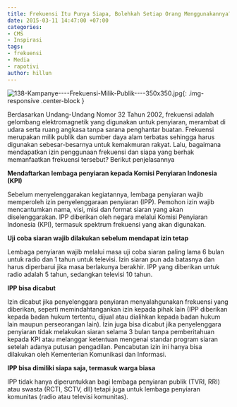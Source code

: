 ```yaml
---
title: Frekuensi Itu Punya Siapa, Bolehkah Setiap Orang Menggunakannya?
date: 2015-03-11 14:47:00 +07:00
categories:
- CMS
- Inspirasi
tags:
- frekuensi
- Media
- rapotivi
author: hillun
---
```


![138-Kampanye----Frekuensi-Milik-Publik----350x350.jpg](/uploads/138-Kampanye----Frekuensi-Milik-Publik----350x350.jpg){: .img-responsive .center-block }

Berdasarkan Undang-Undang Nomor 32 Tahun 2002, frekuensi adalah gelombang elektromagnetik yang digunakan untuk penyiaran, merambat di udara serta ruang angkasa tanpa sarana penghantar buatan. Frekuensi merupakan milik publik dan sumber daya alam terbatas sehingga harus digunakan sebesar-besarnya untuk kemakmuran rakyat. Lalu, bagaimana mendapatkan izin penggunaan frekuensi dan siapa yang berhak memanfaatkan frekuensi tersebut? Berikut penjelasannya

**Mendaftarkan lembaga penyiaran kepada Komisi Penyiaran Indonesia (KPI)**

Sebelum menyelenggarakan kegiatannya, lembaga penyiaran wajib memperoleh izin penyelenggaraan penyiaran (IPP). Pemohon izin wajib mencantumkan nama, visi, misi dan format siaran yang akan diselenggarakan. IPP diberikan oleh negara melalui Komisi Penyiaran Indonesia (KPI), termasuk spektrum frekuensi yang akan digunakan.

**Uji coba siaran wajib dilakukan sebelum mendapat izin tetap**

Lembaga penyiaran wajib melalui masa uji coba siaran paling lama 6 bulan untuk radio dan 1 tahun untuk televisi. Izin siaran pun ada batasnya dan harus diperbarui jika masa berlakunya berakhir. IPP yang diberikan untuk radio adalah 5 tahun, sedangkan televisi 10 tahun.

**IPP bisa dicabut**

Izin dicabut jika penyelenggara penyiaran menyalahgunakan frekuensi yang diberikan, seperti memindahtangankan izin kepada pihak lain (IPP diberikan kepada badan hukum tertentu, dijual atau dialihkan kepada badan hukum lain maupun perseorangan lain). Izin juga bisa dicabut jika penyelenggara penyiaran tidak melakukan siaran selama 3 bulan tanpa pemberitahuan kepada KPI atau melanggar ketentuan mengenai standar program siaran setelah adanya putusan pengadilan. Pencabutan izin ini hanya bisa dilakukan oleh Kementerian Komunikasi dan Informasi.

**IPP bisa dimiliki siapa saja, termasuk warga biasa**

IPP tidak hanya diperuntukkan bagi lembaga penyiaran publik (TVRI, RRI) atau swasta (RCTI, SCTV, dll) tetapi juga untuk lembaga penyiaran komunitas (radio atau televisi komunitas).